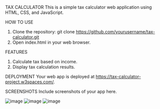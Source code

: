 TAX CALCULATOR
This is a simple tax calculator web application using HTML, CSS, and JavaScript.


HOW TO USE
1. Clone the repository: git clone https://github.com/yourusername/tax-calculator.git
2. Open index.html in your web browser.

   
FEATURES
1. Calculate tax based on income.
2. Display tax calculation results.


DEPLOYMENT
Your web app is deployed at https://tax-calculator-project.w3spaces.com/.


SCREENSHOTS
Include screenshots of your app here.

![image](https://github.com/maaswin03/Tax-Calculator/assets/123287737/c2f240b4-609b-4426-839a-56f1c31cdac4)
![image](https://github.com/maaswin03/Tax-Calculator/assets/123287737/23627f3e-06ed-45a7-9d4f-6914b6f112dc)
![image](https://github.com/maaswin03/Tax-Calculator/assets/123287737/906ba54a-81b9-4728-bc58-fc7e246d5de1)


